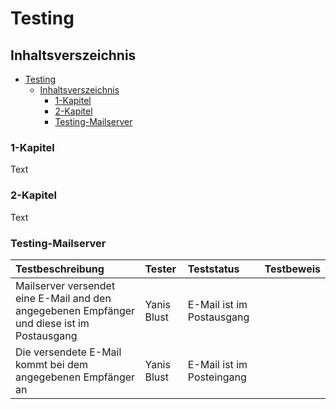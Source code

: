 # Testing

## Inhaltsverszeichnis
- [Testing](#testing)
  - [Inhaltsverszeichnis](#inhaltsverszeichnis)
    - [1-Kapitel](#1-kapitel)
    - [2-Kapitel](#2-kapitel)
    - [Testing-Mailserver](#testing-mailserver)

### 1-Kapitel 
Text

### 2-Kapitel 
Text


### Testing-Mailserver
| Testbeschreibung | Tester | Teststatus | Testbeweis |
| :---- | :--- | :--- | :--- |
| Mailserver versendet eine E-Mail and den angegebenen Empfänger und diese ist im Postausgang |  Yanis Blust | E-Mail ist im Postausgang |
| Die versendete E-Mail kommt bei dem angegebenen Empfänger an | Yanis Blust | E-Mail ist im Posteingang | 



